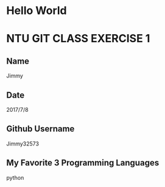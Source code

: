 # Hello World
# NTU GIT CLASS EXERCISE 1

Name
----
Jimmy

Date
----
2017/7/8

Github Username
---------------
Jimmy32573

My Favorite 3 Programming Languages
-----------------------------------
python
